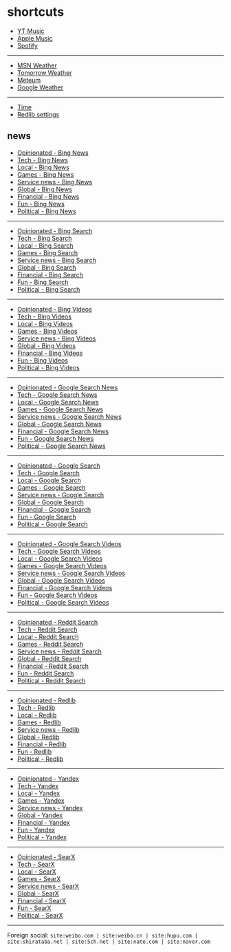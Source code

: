 # shortcuts

- [YT Music](https://music.youtube.com)
- [Apple Music](https://music.apple.com)
- [Spotify](https://open.spotify.com)

---

- [MSN Weather](https://msn.com/weather)
- [Tomorrow Weather](https://weather.tomorrow.io)
- [Meteum](https://meteum.ai/weather/search)
- [Google Weather](https://google.com/search?q=weather&udm=0&safe=off)

---

- [Time](https://time.is/?c=d3l1_3F_3j1_3Y1_3WXth2i2s.TAXfmrXc1Xo480Xz1Xa1Xb51ea29.4e4185.28571f.2d99db.abbd8.1bb85e.1c3b23Xw1Xv20240528Xh0Xi1XZ1XmXuXB1Xs0)
- [Redlib settings](https://redlib.freedit.eu/settings/restore/?theme=system&front_page=default&layout=card&wide=off&post_sort=top&comment_sort=top&show_nsfw=on&use_hls=off&hide_hls_notification=off&hide_awards=off&fixed_navbar=on&subscriptions=&filters=)

## news

- [Opinionated - Bing News](https://bing.com/news/search?q=(best+game)+OR+(best+tv)+OR+(best+movie)+OR+(best+album)+OR+(best+(decision+OR+strategy))+OR+(disappoint+(game+OR+tv+OR+movie+OR+album+OR+decision+OR+strategy))+OR+((game+OR+tv+OR+movie+OR+album)+year)+OR+(enjoy+(game+OR+tv+OR+movie+OR+album))&qft=interval%3d"7")
- [Tech - Bing News](https://bing.com/news/search?q=msft+OR+aapl+OR+goog+OR+nflx+OR+amzn+OR+intl+OR+%28reveal+tv%29+OR+%28reveal+game%29+OR+%28announce+%28game+OR+tv+OR+decision+OR+strategy%29%29+OR+%28price+%28change+OR+increase+OR+decrease%29%29&qft=interval%3d"7")
- [Local - Bing News](https://bing.com/news/search?q=%22newsinfo+inquirer+net%22+OR+%22news+abs-cbn+com+news%22+OR+%22philstar+com+nation%22+OR+%22gmanetwork+com+news+topstories%22+OR+%22sports+inquirer+net%22+OR+%22pop+inquirer+net%22&qft=interval%3d"7")
- [Games - Bing News](https://bing.com/news/search?qft=interval%3d"7"&q=genshin+OR+valorant+OR+wuthering+OR+overwatch+OR+%28sonic+hedgehog%29+OR+%28sonic+team%29+OR+%22super+mario%22+OR+%28mario+nintendo%29+OR+%28mario+luigi%29+OR+%22call+of+duty%22+OR+%28cod+game%29+OR+%22counter+strike%22+OR+counterstrike+OR+%22cs+2%22+OR+cs2)
- [Service news - Bing News](https://bing.com/news/search?qft=interval%3d"7"&q=%28pc+game+pass%29+OR+surfshark+OR+%22youtube+music%22+OR+firefox+OR+mozilla+OR+chromium+OR+spotify+OR+%22apple+music%22+OR+%28chat+gpt%29+OR+%28amazon+live%29+OR+%28netflix+live%29)
- [Global - Bing News](https://bing.com/news/search?q=%22newsnationnow+com+world%22+OR+%22wsj+com+world%22+OR+%22france24+com+en+live-news%22+OR+%22csmonitor+com+world%22+OR+%22reuters+com+world%22&qft=interval%3d"7")
- [Financial - Bing News](https://bing.com/news/search?q=(msft+OR+aapl+OR+goog+OR+amzn+OR+intl+OR+amd+OR+nflx+OR+election+OR+politics+OR+candidate+OR+poll+OR+debate+OR+protest+OR+ruling+OR+punish)+("benzinga+com"+OR+"investing+com+news"+OR+"finance+yahoo+com+news"+OR+"tradingview+com+news")&qft=interval%3d"7")
- [Fun - Bing News](https://bing.com/news/search?qft=interval%3d"7"&q=%22caranddriver+com+news%22+OR+%22roadandtrack+com+news%22+OR+%22jalopnik+com%22+OR+%22topgear+com+ph+news%22+OR+%22soranews24+com%22+OR+%22hollywoodreporter+com+business%22+OR+%22variety+com+2024+digital%22+OR+%22variety+com+2025+biz%22)
- [Political - Bing News](https://bing.com/news/search?qft=interval%3d"7"&q=%28election+OR+politics+OR+candidate+OR+poll+OR+debate+OR+protest+OR+indict+OR+ruling+OR+punish%29+%28%22newsnationnow+com%22+OR+%22wsj+com%22+OR+%22france24+com%22+OR+%22csmonitor+com%22+OR+%22reuters+com%22+OR+%22gmanetwork+com%22+OR+%22inquirer+net%22%29)
<!-- Format: - [*queryTitle* - Bing News](https://bing.com/news/search?qft=interval%3d"7"&q=[query]) -->

---

- [Opinionated - Bing Search](https://bing.com/search?q=(best+game)+OR+(best+tv)+OR+(best+movie)+OR+(best+album)+OR+(best+(decision+OR+strategy))+OR+(disappoint+(game+OR+tv+OR+movie+OR+album+OR+decision+OR+strategy))+OR+((game+OR+tv+OR+movie+OR+album)+year)+OR+(enjoy+(game+OR+tv+OR+movie+OR+album))&filters=ex1%3a%22ez1%22&mkt=en-US&setlang=en-us)
- [Tech - Bing Search](https://bing.com/search?q=msft+OR+aapl+OR+goog+OR+nflx+OR+amzn+OR+intl+OR+%28reveal+tv%29+OR+%28reveal+game%29+OR+%28announce+%28game+OR+tv+OR+decision+OR+strategy%29%29+OR+%28price+%28change+OR+increase+OR+decrease%29%29&filters=ex1%3a%22ez1%22&mkt=en-US&setlang=en-us)
- [Local - Bing Search](https://bing.com/search?q=%22newsinfo+inquirer+net%22+OR+%22news+abs-cbn+com+news%22+OR+%22philstar+com+nation%22+OR+%22gmanetwork+com+news+topstories%22+OR+%22sports+inquirer+net%22+OR+%22pop+inquirer+net%22&filters=ex1%3a%22ez1%22&mkt=en-US&setlang=en-us)
- [Games - Bing Search](https://bing.com/search?filters=ex1%3a%22ez1%22&mkt=en-US&setlang=en-us&q=genshin+OR+valorant+OR+wuthering+OR+overwatch+OR+%28sonic+hedgehog%29+OR+%28sonic+team%29+OR+%22super+mario%22+OR+%28mario+nintendo%29+OR+%28mario+luigi%29+OR+%22call+of+duty%22+OR+%28cod+game%29+OR+%22counter+strike%22+OR+counterstrike+OR+%22cs+2%22+OR+cs2)
- [Service news - Bing Search](https://bing.com/search?filters=ex1%3a%22ez1%22&mkt=en-US&setlang=en-us&q=%28pc+game+pass%29+OR+surfshark+OR+%22youtube+music%22+OR+firefox+OR+mozilla+OR+chromium+OR+spotify+OR+%22apple+music%22+OR+%28chat+gpt%29+OR+%28amazon+live%29+OR+%28netflix+live%29)
- [Global - Bing Search](https://bing.com/search?q=%22newsnationnow+com+world%22+OR+%22wsj+com+world%22+OR+%22france24+com+en+live-news%22+OR+%22csmonitor+com+world%22+OR+%22reuters+com+world%22&filters=ex1%3a%22ez1%22&mkt=en-US&setlang=en-us)
- [Financial - Bing Search](https://bing.com/search?q=(msft+OR+aapl+OR+goog+OR+amzn+OR+intl+OR+amd+OR+nflx+OR+election+OR+politics+OR+candidate+OR+poll+OR+debate+OR+protest+OR+ruling+OR+punish)+("benzinga+com"+OR+"investing+com+news"+OR+"finance+yahoo+com+news"+OR+"tradingview+com+news")&filters=ex1%3a%22ez1%22&mkt=en-US&setlang=en-us)
- [Fun - Bing Search](https://bing.com/search?filters=ex1%3a%22ez1%22&mkt=en-US&setlang=en-us&q=%22caranddriver+com+news%22+OR+%22roadandtrack+com+news%22+OR+%22jalopnik+com%22+OR+%22topgear+com+ph+news%22+OR+%22soranews24+com%22+OR+%22hollywoodreporter+com+business%22+OR+%22variety+com+2024+digital%22+OR+%22variety+com+2025+biz%22)
- [Political - Bing Search](https://bing.com/search?filters=ex1%3a%22ez1%22&mkt=en-US&setlang=en-us&q=%28election+OR+politics+OR+candidate+OR+poll+OR+debate+OR+protest+OR+indict+OR+ruling+OR+punish%29+%28%22newsnationnow+com%22+OR+%22wsj+com%22+OR+%22france24+com%22+OR+%22csmonitor+com%22+OR+%22reuters+com%22+OR+%22gmanetwork+com%22+OR+%22inquirer+net%22%29)
<!-- Format: - [*queryTitle* - Bing Search](https://bing.com/search?filters=ex1%3a%22ez1%22&mkt=en-US&setlang=en-us&q=[query]) -->

---

- [Opinionated - Bing Videos](https://bing.com/videos/search?&qft=+filterui:videoage-lt1440&FORM=VRFLTR&q=(best+game)+OR+(best+tv)+OR+(best+movie)+OR+(best+album)+OR+(best+(decision+OR+strategy))+OR+(disappoint+(game+OR+tv+OR+movie+OR+album+OR+decision+OR+strategy))+OR+((game+OR+tv+OR+movie+OR+album)+year)+OR+(enjoy+(game+OR+tv+OR+movie+OR+album)))
- [Tech - Bing Videos](https://bing.com/videos/search?&qft=+filterui:videoage-lt1440&FORM=VRFLTR&q=msft+OR+aapl+OR+goog+OR+nflx+OR+amzn+OR+intl+OR+%28reveal+tv%29+OR+%28reveal+game%29+OR+%28announce+%28game+OR+tv+OR+decision+OR+strategy%29%29+OR+%28price+%28change+OR+increase+OR+decrease%29%29)
- [Local - Bing Videos](https://bing.com/videos/search?&qft=+filterui:videoage-lt1440&FORM=VRFLTR&q=%22newsinfo+inquirer+net%22+OR+%22news+abs-cbn+com+news%22+OR+%22philstar+com+nation%22+OR+%22gmanetwork+com+news+topstories%22+OR+%22sports+inquirer+net%22+OR+%22pop+inquirer+net%22)
- [Games - Bing Videos](https://bing.com/videos/search?&qft=+filterui:videoage-lt1440&FORM=VRFLTR&q=genshin+OR+valorant+OR+wuthering+OR+overwatch+OR+%28sonic+hedgehog%29+OR+%28sonic+team%29+OR+%22super+mario%22+OR+%28mario+nintendo%29+OR+%28mario+luigi%29+OR+%22call+of+duty%22+OR+%28cod+game%29+OR+%22counter+strike%22+OR+counterstrike+OR+%22cs+2%22+OR+cs2)
- [Service news - Bing Videos](https://bing.com/videos/search?&qft=+filterui:videoage-lt1440&FORM=VRFLTR&q=%28pc+game+pass%29+OR+surfshark+OR+%22youtube+music%22+OR+firefox+OR+mozilla+OR+chromium+OR+spotify+OR+%22apple+music%22+OR+%28chat+gpt%29+OR+%28amazon+live%29+OR+%28netflix+live%29)
- [Global - Bing Videos](https://bing.com/videos/search?&qft=+filterui:videoage-lt1440&FORM=VRFLTR&q=%22newsnationnow+com+world%22+OR+%22wsj+com+world%22+OR+%22france24+com+en+live-news%22+OR+%22csmonitor+com+world%22+OR+%22reuters+com+world%22)
- [Financial - Bing Videos](https://bing.com/videos/search?&qft=+filterui:videoage-lt1440&FORM=VRFLTR&q=(msft+OR+aapl+OR+goog+OR+amzn+OR+intl+OR+amd+OR+nflx+OR+election+OR+politics+OR+candidate+OR+poll+OR+debate+OR+protest+OR+ruling+OR+punish)+("benzinga+com"+OR+"investing+com+news"+OR+"finance+yahoo+com+news"+OR+"tradingview+com+news"))
- [Fun - Bing Videos](https://bing.com/videos/search?&qft=+filterui:videoage-lt1440&FORM=VRFLTR&q=%22caranddriver+com+news%22+OR+%22roadandtrack+com+news%22+OR+%22jalopnik+com%22+OR+%22topgear+com+ph+news%22+OR+%22soranews24+com%22+OR+%22hollywoodreporter+com+business%22+OR+%22variety+com+2024+digital%22+OR+%22variety+com+2025+biz%22)
- [Political - Bing Videos](https://bing.com/videos/search?&qft=+filterui:videoage-lt1440&FORM=VRFLTR&q=%28election+OR+politics+OR+candidate+OR+poll+OR+debate+OR+protest+OR+indict+OR+ruling+OR+punish%29+%28%22newsnationnow+com%22+OR+%22wsj+com%22+OR+%22france24+com%22+OR+%22csmonitor+com%22+OR+%22reuters+com%22+OR+%22gmanetwork+com%22+OR+%22inquirer+net%22%29)
<!-- Format: - [*queryTitle* - Bing Videos](https://bing.com/videos/search?&qft=+filterui:videoage-lt1440&FORM=VRFLTR&q=[query]) -->

---

- [Opinionated - Google Search News](https://google.com/search?safe=off&tbs=qdr:d&tbm=nws&nfpr=1&q=(best+game)+OR+(best+tv)+OR+(best+movie)+OR+(best+album)+OR+(best+(decision+OR+strategy))+OR+(disappoint+(game+OR+tv+OR+movie+OR+album+OR+decision+OR+strategy))+OR+((game+OR+tv+OR+movie+OR+album)+year)+OR+(enjoy+(game+OR+tv+OR+movie+OR+album)))
- [Tech - Google Search News](https://google.com/search?safe=off&tbs=qdr:d&tbm=nws&nfpr=1&lr=lang_en&q=msft+OR+aapl+OR+goog+OR+nflx+OR+amzn+OR+intl+OR+%28reveal+tv%29+OR+%28reveal+game%29+OR+%28announce+%28game+OR+tv+OR+decision+OR+strategy%29%29+OR+%28price+%28change+OR+increase+OR+decrease%29%29)
- [Local - Google Search News](https://google.com/search?safe=off&tbs=qdr:d&tbm=nws&nfpr=1&q=%22newsinfo+inquirer+net%22+OR+%22news+abs-cbn+com+news%22+OR+%22philstar+com+nation%22+OR+%22gmanetwork+com+news+topstories%22+OR+%22sports+inquirer+net%22+OR+%22pop+inquirer+net%22)
- [Games - Google Search News](https://google.com/search?safe=off&tbs=qdr:d&tbm=nws&nfpr=1&lr=lang_en&q=genshin+OR+valorant+OR+wuthering+OR+overwatch+OR+%28sonic+hedgehog%29+OR+%28sonic+team%29+OR+%22super+mario%22+OR+%28mario+nintendo%29+OR+%28mario+luigi%29+OR+%22call+of+duty%22+OR+%28cod+game%29+OR+%22counter+strike%22+OR+counterstrike+OR+%22cs+2%22+OR+cs2)
- [Service news - Google Search News](https://google.com/search?safe=off&tbs=qdr:d&tbm=nws&nfpr=1&lr=lang_en&q=%28pc+game+pass%29+OR+surfshark+OR+%22youtube+music%22+OR+firefox+OR+mozilla+OR+chromium+OR+spotify+OR+%22apple+music%22+OR+%28chat+gpt%29+OR+%28amazon+live%29+OR+%28netflix+live%29)
- [Global - Google Search News](https://google.com/search?safe=off&tbs=qdr:d&tbm=nws&nfpr=1&q=%22newsnationnow+com+world%22+OR+%22wsj+com+world%22+OR+%22france24+com+en+live-news%22+OR+%22csmonitor+com+world%22+OR+%22reuters+com+world%22)
- [Financial - Google Search News](https://google.com/search?safe=off&tbs=qdr:d&tbm=nws&nfpr=1&q=(msft+OR+aapl+OR+goog+OR+amzn+OR+intl+OR+amd+OR+nflx+OR+election+OR+politics+OR+candidate+OR+poll+OR+debate+OR+protest+OR+ruling+OR+punish)+("benzinga+com"+OR+"investing+com+news"+OR+"finance+yahoo+com+news"+OR+"tradingview+com+news"))
- [Fun - Google Search News](https://google.com/search?safe=off&tbs=qdr:d&tbm=nws&nfpr=1&q=%22caranddriver+com+news%22+OR+%22roadandtrack+com+news%22+OR+%22jalopnik+com%22+OR+%22topgear+com+ph+news%22+OR+%22soranews24+com%22+OR+%22hollywoodreporter+com+business%22+OR+%22variety+com+2024+digital%22+OR+%22variety+com+2025+biz%22)
- [Political - Google Search News](https://google.com/search?safe=off&tbs=qdr:d&tbm=nws&nfpr=1&q=%28election+OR+politics+OR+candidate+OR+poll+OR+debate+OR+protest+OR+indict+OR+ruling+OR+punish%29+%28%22newsnationnow+com%22+OR+%22wsj+com%22+OR+%22france24+com%22+OR+%22csmonitor+com%22+OR+%22reuters+com%22+OR+%22gmanetwork+com%22+OR+%22inquirer+net%22%29)
<!-- Format: - [*queryTitle* - Google Search News](https://google.com/search?safe=off&tbs=qdr:d&tbm=nws&nfpr=1&lr=lang_en&q=[query]) -->

---

- [Opinionated - Google Search](https://google.com/search?tbs=qdr:d&safe=off&filter=0&nfpr=1&udm=14&q=(best+game)+OR+(best+tv)+OR+(best+movie)+OR+(best+album)+OR+(best+(decision+OR+strategy))+OR+(disappoint+(game+OR+tv+OR+movie+OR+album+OR+decision+OR+strategy))+OR+((game+OR+tv+OR+movie+OR+album)+year)+OR+(enjoy+(game+OR+tv+OR+movie+OR+album)))
- [Tech - Google Search](https://google.com/search?tbs=qdr:d&safe=off&filter=0&nfpr=1&udm=14&lr=lang_en&q=msft+OR+aapl+OR+goog+OR+nflx+OR+amzn+OR+intl+OR+%28reveal+tv%29+OR+%28reveal+game%29+OR+%28announce+%28game+OR+tv+OR+decision+OR+strategy%29%29+OR+%28price+%28change+OR+increase+OR+decrease%29%29)
- [Local - Google Search](https://google.com/search?tbs=qdr:d&safe=off&filter=0&nfpr=1&udm=14&lr=lang_en&q=%22newsinfo+inquirer+net%22+OR+%22news+abs-cbn+com+news%22+OR+%22philstar+com+nation%22+OR+%22gmanetwork+com+news+topstories%22+OR+%22sports+inquirer+net%22+OR+%22pop+inquirer+net%22)
- [Games - Google Search](https://google.com/search?tbs=qdr:d&safe=off&filter=0&nfpr=1&udm=14&lr=lang_en&q=genshin+OR+valorant+OR+wuthering+OR+overwatch+OR+%28sonic+hedgehog%29+OR+%28sonic+team%29+OR+%22super+mario%22+OR+%28mario+nintendo%29+OR+%28mario+luigi%29+OR+%22call+of+duty%22+OR+%28cod+game%29+OR+%22counter+strike%22+OR+counterstrike+OR+%22cs+2%22+OR+cs2)
- [Service news - Google Search](https://google.com/search?tbs=qdr:d&safe=off&filter=0&nfpr=1&udm=14&q=%28pc+game+pass%29+OR+surfshark+OR+%22youtube+music%22+OR+firefox+OR+mozilla+OR+chromium+OR+spotify+OR+%22apple+music%22+OR+%28chat+gpt%29+OR+%28amazon+live%29+OR+%28netflix+live%29)
- [Global - Google Search](https://google.com/search?tbs=qdr:d&safe=off&filter=0&nfpr=1&udm=14&lr=lang_en&q=%22newsnationnow+com+world%22+OR+%22wsj+com+world%22+OR+%22france24+com+en+live-news%22+OR+%22csmonitor+com+world%22+OR+%22reuters+com+world%22)
- [Financial - Google Search](https://google.com/search?tbs=qdr:d&safe=off&filter=0&nfpr=1&udm=14&q=(msft+OR+aapl+OR+goog+OR+amzn+OR+intl+OR+amd+OR+nflx+OR+election+OR+politics+OR+candidate+OR+poll+OR+debate+OR+protest+OR+ruling+OR+punish)+("benzinga+com"+OR+"investing+com+news"+OR+"finance+yahoo+com+news"+OR+"tradingview+com+news"))
- [Fun - Google Search](https://google.com/search?tbs=qdr:d&safe=off&filter=0&nfpr=1&udm=14&q=%22caranddriver+com+news%22+OR+%22roadandtrack+com+news%22+OR+%22jalopnik+com%22+OR+%22topgear+com+ph+news%22+OR+%22soranews24+com%22+OR+%22hollywoodreporter+com+business%22+OR+%22variety+com+2024+digital%22+OR+%22variety+com+2025+biz%22)
- [Political - Google Search](https://google.com/search?tbs=qdr:d&safe=off&filter=0&nfpr=1&udm=14&q=%28election+OR+politics+OR+candidate+OR+poll+OR+debate+OR+protest+OR+indict+OR+ruling+OR+punish%29+%28%22newsnationnow+com%22+OR+%22wsj+com%22+OR+%22france24+com%22+OR+%22csmonitor+com%22+OR+%22reuters+com%22+OR+%22gmanetwork+com%22+OR+%22inquirer+net%22%29)
<!-- Format: - [*queryTitle* - Google Search](https://google.com/search?tbs=qdr:d&safe=off&filter=0&nfpr=1&udm=14&lr=lang_en&q=[query]) -->

---

- [Opinionated - Google Search Videos](https://google.com/search?safe=off&udm=7&lr=lang_en&tbs=qdr%3Ad%2Clr%3Alang_1en&q=(best+game)+OR+(best+tv)+OR+(best+movie)+OR+(best+album)+OR+(best+(decision+OR+strategy))+OR+(disappoint+(game+OR+tv+OR+movie+OR+album+OR+decision+OR+strategy))+OR+((game+OR+tv+OR+movie+OR+album)+year)+OR+(enjoy+(game+OR+tv+OR+movie+OR+album)))
- [Tech - Google Search Videos](https://google.com/search?safe=off&udm=7&lr=lang_en&tbs=qdr%3Ad%2Clr%3Alang_1en&q=msft+OR+aapl+OR+goog+OR+nflx+OR+amzn+OR+intl+OR+%28reveal+tv%29+OR+%28reveal+game%29+OR+%28announce+%28game+OR+tv+OR+decision+OR+strategy%29%29+OR+%28price+%28change+OR+increase+OR+decrease%29%29)
- [Local - Google Search Videos](https://google.com/search?safe=off&udm=7&tbs=qdr:d&q=%22newsinfo+inquirer+net%22+OR+%22news+abs-cbn+com+news%22+OR+%22philstar+com+nation%22+OR+%22gmanetwork+com+news+topstories%22+OR+%22sports+inquirer+net%22+OR+%22pop+inquirer+net%22)
- [Games - Google Search Videos](https://google.com/search?safe=off&udm=7&lr=lang_en&tbs=qdr%3Ad%2Clr%3Alang_1en&q=genshin+OR+valorant+OR+wuthering+OR+overwatch+OR+%28sonic+hedgehog%29+OR+%28sonic+team%29+OR+%22super+mario%22+OR+%28mario+nintendo%29+OR+%28mario+luigi%29+OR+%22call+of+duty%22+OR+%28cod+game%29+OR+%22counter+strike%22+OR+counterstrike+OR+%22cs+2%22+OR+cs2)
- [Service news - Google Search Videos](https://google.com/search?safe=off&udm=7&lr=lang_en&tbs=qdr%3Ad%2Clr%3Alang_1en&q=%28pc+game+pass%29+OR+surfshark+OR+%22youtube+music%22+OR+firefox+OR+mozilla+OR+chromium+OR+spotify+OR+%22apple+music%22+OR+%28chat+gpt%29+OR+%28amazon+live%29+OR+%28netflix+live%29)
- [Global - Google Search Videos](https://google.com/search?safe=off&udm=7&lr=lang_en&tbs=qdr%3Ad%2Clr%3Alang_1en&q=%22newsnationnow+com+world%22+OR+%22wsj+com+world%22+OR+%22france24+com+en+live-news%22+OR+%22csmonitor+com+world%22+OR+%22reuters+com+world%22)
- [Financial - Google Search Videos](https://google.com/search?safe=off&udm=7&lr=lang_en&tbs=qdr%3Ad%2Clr%3Alang_1en&q=(msft+OR+aapl+OR+goog+OR+amzn+OR+intl+OR+amd+OR+nflx+OR+election+OR+politics+OR+candidate+OR+poll+OR+debate+OR+protest+OR+ruling+OR+punish)+("benzinga+com"+OR+"investing+com+news"+OR+"finance+yahoo+com+news"+OR+"tradingview+com+news"))
- [Fun - Google Search Videos](https://google.com/search?safe=off&udm=7&lr=lang_en&tbs=qdr%3Ad%2Clr%3Alang_1en&q=%22caranddriver+com+news%22+OR+%22roadandtrack+com+news%22+OR+%22jalopnik+com%22+OR+%22topgear+com+ph+news%22+OR+%22soranews24+com%22+OR+%22hollywoodreporter+com+business%22+OR+%22variety+com+2024+digital%22+OR+%22variety+com+2025+biz%22)
- [Political - Google Search Videos](https://google.com/search?safe=off&udm=7&lr=lang_en&tbs=qdr%3Ad%2Clr%3Alang_1en&q=%28election+OR+politics+OR+candidate+OR+poll+OR+debate+OR+protest+OR+indict+OR+ruling+OR+punish%29+%28%22newsnationnow+com%22+OR+%22wsj+com%22+OR+%22france24+com%22+OR+%22csmonitor+com%22+OR+%22reuters+com%22+OR+%22gmanetwork+com%22+OR+%22inquirer+net%22%29)
<!-- Format: - [*queryTitle* - Google Search Videos](https://google.com/search?safe=off&udm=7&tbs=qdr:d&q=[query]) -->

---

- [Opinionated - Reddit Search](https://reddit.com/search/?sort=top&t=day&q=(best+game)+OR+(best+tv)+OR+(best+movie)+OR+(best+album)+OR+(best+(decision+OR+strategy))+OR+(disappoint+(game+OR+tv+OR+movie+OR+album+OR+decision+OR+strategy))+OR+((game+OR+tv+OR+movie+OR+album)+year)+OR+(enjoy+(game+OR+tv+OR+movie+OR+album)))
- [Tech - Reddit Search](https://reddit.com/search/?sort=top&t=day&q=msft+OR+aapl+OR+goog+OR+nflx+OR+amzn+OR+intl+OR+%28reveal+tv%29+OR+%28reveal+game%29+OR+%28announce+%28game+OR+tv+OR+decision+OR+strategy%29%29+OR+%28price+%28change+OR+increase+OR+decrease%29%29)
- [Local - Reddit Search](https://reddit.com/search/?sort=top&t=day&q=%22newsinfo+inquirer+net%22+OR+%22news+abs-cbn+com+news%22+OR+%22philstar+com+nation%22+OR+%22gmanetwork+com+news+topstories%22+OR+%22sports+inquirer+net%22+OR+%22pop+inquirer+net%22)
- [Games - Reddit Search](https://reddit.com/search/?sort=top&t=day&q=genshin+OR+valorant+OR+wuthering+OR+overwatch+OR+%28sonic+hedgehog%29+OR+%28sonic+team%29+OR+%22super+mario%22+OR+%28mario+nintendo%29+OR+%28mario+luigi%29+OR+%22call+of+duty%22+OR+%28cod+game%29+OR+%22counter+strike%22+OR+counterstrike+OR+%22cs+2%22+OR+cs2)
- [Service news - Reddit Search](https://reddit.com/search/?sort=top&t=day&q=%28pc+game+pass%29+OR+surfshark+OR+%22youtube+music%22+OR+firefox+OR+mozilla+OR+chromium+OR+spotify+OR+%22apple+music%22+OR+%28chat+gpt%29+OR+%28amazon+live%29+OR+%28netflix+live%29)
- [Global - Reddit Search](https://reddit.com/search/?sort=top&t=day&q=%22newsnationnow+com+world%22+OR+%22wsj+com+world%22+OR+%22france24+com+en+live-news%22+OR+%22csmonitor+com+world%22+OR+%22reuters+com+world%22)
- [Financial - Reddit Search](https://reddit.com/search/?sort=top&t=day&q=(msft+OR+aapl+OR+goog+OR+amzn+OR+intl+OR+amd+OR+nflx+OR+election+OR+politics+OR+candidate+OR+poll+OR+debate+OR+protest+OR+ruling+OR+punish)+("benzinga+com"+OR+"investing+com+news"+OR+"finance+yahoo+com+news"+OR+"tradingview+com+news"))
- [Fun - Reddit Search](https://reddit.com/search/?sort=top&t=day&q=%22caranddriver+com+news%22+OR+%22roadandtrack+com+news%22+OR+%22jalopnik+com%22+OR+%22topgear+com+ph+news%22+OR+%22soranews24+com%22+OR+%22hollywoodreporter+com+business%22+OR+%22variety+com+2024+digital%22+OR+%22variety+com+2025+biz%22)
- [Political - Reddit Search](https://reddit.com/search/?sort=top&t=day&q=%28election+OR+politics+OR+candidate+OR+poll+OR+debate+OR+protest+OR+indict+OR+ruling+OR+punish%29+%28%22newsnationnow+com%22+OR+%22wsj+com%22+OR+%22france24+com%22+OR+%22csmonitor+com%22+OR+%22reuters+com%22+OR+%22gmanetwork+com%22+OR+%22inquirer+net%22%29)
<!-- Format: - [*queryTitle* - Reddit Search](https://reddit.com/search/?sort=top&t=day&q=[query]) -->

---

- [Opinionated - Redlib](https://redlib.freedit.eu/search?sort=top&t=day&q=(best+game)+OR+(best+tv)+OR+(best+movie)+OR+(best+album)+OR+(best+(decision+OR+strategy))+OR+(disappoint+(game+OR+tv+OR+movie+OR+album+OR+decision+OR+strategy))+OR+((game+OR+tv+OR+movie+OR+album)+year)+OR+(enjoy+(game+OR+tv+OR+movie+OR+album)))
- [Tech - Redlib](https://redlib.freedit.eu/search?sort=top&t=day&q=msft+OR+aapl+OR+goog+OR+nflx+OR+amzn+OR+intl+OR+%28reveal+tv%29+OR+%28reveal+game%29+OR+%28announce+%28game+OR+tv+OR+decision+OR+strategy%29%29+OR+%28price+%28change+OR+increase+OR+decrease%29%29)
- [Local - Redlib](https://redlib.freedit.eu/search?sort=top&t=day&q=%22newsinfo+inquirer+net%22+OR+%22news+abs-cbn+com+news%22+OR+%22philstar+com+nation%22+OR+%22gmanetwork+com+news+topstories%22+OR+%22sports+inquirer+net%22+OR+%22pop+inquirer+net%22)
- [Games - Redlib](https://redlib.freedit.eu/search?sort=top&t=day&q=genshin+OR+valorant+OR+wuthering+OR+overwatch+OR+%28sonic+hedgehog%29+OR+%28sonic+team%29+OR+%22super+mario%22+OR+%28mario+nintendo%29+OR+%28mario+luigi%29+OR+%22call+of+duty%22+OR+%28cod+game%29+OR+%22counter+strike%22+OR+counterstrike+OR+%22cs+2%22+OR+cs2)
- [Service news - Redlib](https://redlib.freedit.eu/search?sort=top&t=day&q=%28pc+game+pass%29+OR+surfshark+OR+%22youtube+music%22+OR+firefox+OR+mozilla+OR+chromium+OR+spotify+OR+%22apple+music%22+OR+%28chat+gpt%29+OR+%28amazon+live%29+OR+%28netflix+live%29)
- [Global - Redlib](https://redlib.freedit.eu/search?sort=top&t=day&q=%22newsnationnow+com+world%22+OR+%22wsj+com+world%22+OR+%22france24+com+en+live-news%22+OR+%22csmonitor+com+world%22+OR+%22reuters+com+world%22)
- [Financial - Redlib](https://redlib.freedit.eu/search?sort=top&t=day&q=(msft+OR+aapl+OR+goog+OR+amzn+OR+intl+OR+amd+OR+nflx+OR+election+OR+politics+OR+candidate+OR+poll+OR+debate+OR+protest+OR+ruling+OR+punish)+("benzinga+com"+OR+"investing+com+news"+OR+"finance+yahoo+com+news"+OR+"tradingview+com+news"))
- [Fun - Redlib](https://redlib.freedit.eu/search?sort=top&t=day&q=%22caranddriver+com+news%22+OR+%22roadandtrack+com+news%22+OR+%22jalopnik+com%22+OR+%22topgear+com+ph+news%22+OR+%22soranews24+com%22+OR+%22hollywoodreporter+com+business%22+OR+%22variety+com+2024+digital%22+OR+%22variety+com+2025+biz%22)
- [Political - Redlib](https://redlib.freedit.eu/search?sort=top&t=day&q=%28election+OR+politics+OR+candidate+OR+poll+OR+debate+OR+protest+OR+indict+OR+ruling+OR+punish%29+%28%22newsnationnow+com%22+OR+%22wsj+com%22+OR+%22france24+com%22+OR+%22csmonitor+com%22+OR+%22reuters+com%22+OR+%22gmanetwork+com%22+OR+%22inquirer+net%22%29)
<!-- Format: - [*queryTitle* - Redlib](https://redlib.freedit.eu/search?sort=top&t=day&q=[query]) -->

---

- [Opinionated - Yandex](https://yandex.com/search/?text=(best+game)+OR+(best+tv)+OR+(best+movie)+OR+(best+album)+OR+(best+(decision+OR+strategy))+OR+(disappoint+(game+OR+tv+OR+movie+OR+album+OR+decision+OR+strategy))+OR+((game+OR+tv+OR+movie+OR+album)+year)+OR+(enjoy+(game+OR+tv+OR+movie+OR+album))&within=77&noreask=1)
- [Tech - Yandex](https://yandex.com/search/?text=msft+OR+aapl+OR+goog+OR+nflx+OR+amzn+OR+intl+OR+%28reveal+tv%29+OR+%28reveal+game%29+OR+%28announce+%28game+OR+tv+OR+decision+OR+strategy%29%29+OR+%28price+%28change+OR+increase+OR+decrease%29%29&within=77&noreask=1)
- [Local - Yandex](https://yandex.com/search/?text=%22newsinfo+inquirer+net%22+OR+%22news+abs-cbn+com+news%22+OR+%22philstar+com+nation%22+OR+%22gmanetwork+com+news+topstories%22+OR+%22sports+inquirer+net%22+OR+%22pop+inquirer+net%22&within=77&noreask=1)
- [Games - Yandex](https://yandex.com/search/?within=77&noreask=1&text=genshin+OR+valorant+OR+wuthering+OR+overwatch+OR+%28sonic+hedgehog%29+OR+%28sonic+team%29+OR+%22super+mario%22+OR+%28mario+nintendo%29+OR+%28mario+luigi%29+OR+%22call+of+duty%22+OR+%28cod+game%29+OR+%22counter+strike%22+OR+counterstrike+OR+%22cs+2%22+OR+cs2)
- [Service news - Yandex](https://yandex.com/search/?within=77&noreask=1&text=%28pc+game+pass%29+OR+surfshark+OR+%22youtube+music%22+OR+firefox+OR+mozilla+OR+chromium+OR+spotify+OR+%22apple+music%22+OR+%28chat+gpt%29+OR+%28amazon+live%29+OR+%28netflix+live%29)
- [Global - Yandex](https://yandex.com/search/?text=%22newsnationnow+com+world%22+OR+%22wsj+com+world%22+OR+%22france24+com+en+live-news%22+OR+%22csmonitor+com+world%22+OR+%22reuters+com+world%22&within=77&noreask=1)
- [Financial - Yandex](https://yandex.com/search/?text=(msft+OR+aapl+OR+goog+OR+amzn+OR+intl+OR+amd+OR+nflx+OR+election+OR+politics+OR+candidate+OR+poll+OR+debate+OR+protest+OR+ruling+OR+punish)+("benzinga+com"+OR+"investing+com+news"+OR+"finance+yahoo+com+news"+OR+"tradingview+com+news")&within=77&noreask=1)
- [Fun - Yandex](https://yandex.com/search/?within=77&noreask=1&text=%22caranddriver+com+news%22+OR+%22roadandtrack+com+news%22+OR+%22jalopnik+com%22+OR+%22topgear+com+ph+news%22+OR+%22soranews24+com%22+OR+%22hollywoodreporter+com+business%22+OR+%22variety+com+2024+digital%22+OR+%22variety+com+2025+biz%22)
- [Political - Yandex](https://yandex.com/search/?within=77&noreask=1&text=%28election+OR+politics+OR+candidate+OR+poll+OR+debate+OR+protest+OR+indict+OR+ruling+OR+punish%29+%28%22newsnationnow+com%22+OR+%22wsj+com%22+OR+%22france24+com%22+OR+%22csmonitor+com%22+OR+%22reuters+com%22+OR+%22gmanetwork+com%22+OR+%22inquirer+net%22%29)
<!-- Format: - [*queryTitle* - Yandex](https://yandex.com/search/?within=77&noreask=1&text=[query]) -->

---

- [Opinionated - SearX](https://searx.tiekoetter.com/search?language=en-US&time_range=day&safesearch=0&q=(best+game)+OR+(best+tv)+OR+(best+movie)+OR+(best+album)+OR+(best+(decision+OR+strategy))+OR+(disappoint+(game+OR+tv+OR+movie+OR+album+OR+decision+OR+strategy))+OR+((game+OR+tv+OR+movie+OR+album)+year)+OR+(enjoy+(game+OR+tv+OR+movie+OR+album)))
- [Tech - SearX](https://searx.tiekoetter.com/search?language=en-US&time_range=day&safesearch=0&q=msft+OR+aapl+OR+goog+OR+nflx+OR+amzn+OR+intl+OR+%28reveal+tv%29+OR+%28reveal+game%29+OR+%28announce+%28game+OR+tv+OR+decision+OR+strategy%29%29+OR+%28price+%28change+OR+increase+OR+decrease%29%29)
- [Local - SearX](https://searx.tiekoetter.com/search?language=en-US&time_range=day&safesearch=0&q=%22newsinfo+inquirer+net%22+OR+%22news+abs-cbn+com+news%22+OR+%22philstar+com+nation%22+OR+%22gmanetwork+com+news+topstories%22+OR+%22sports+inquirer+net%22+OR+%22pop+inquirer+net%22)
- [Games - SearX](https://searx.tiekoetter.com/search?language=en-US&time_range=day&safesearch=0&q=genshin+OR+valorant+OR+wuthering+OR+overwatch+OR+%28sonic+hedgehog%29+OR+%28sonic+team%29+OR+%22super+mario%22+OR+%28mario+nintendo%29+OR+%28mario+luigi%29+OR+%22call+of+duty%22+OR+%28cod+game%29+OR+%22counter+strike%22+OR+counterstrike+OR+%22cs+2%22+OR+cs2)
- [Service news - SearX](https://searx.tiekoetter.com/search?language=en-US&time_range=day&safesearch=0&q=%28pc+game+pass%29+OR+surfshark+OR+%22youtube+music%22+OR+firefox+OR+mozilla+OR+chromium+OR+spotify+OR+%22apple+music%22+OR+%28chat+gpt%29+OR+%28amazon+live%29+OR+%28netflix+live%29)
- [Global - SearX](https://searx.tiekoetter.com/search?language=en-US&time_range=day&safesearch=0&q=%22newsnationnow+com+world%22+OR+%22wsj+com+world%22+OR+%22france24+com+en+live-news%22+OR+%22csmonitor+com+world%22+OR+%22reuters+com+world%22)
- [Financial - SearX](https://searx.tiekoetter.com/search?language=en-US&time_range=day&safesearch=0&q=(msft+OR+aapl+OR+goog+OR+amzn+OR+intl+OR+amd+OR+nflx+OR+election+OR+politics+OR+candidate+OR+poll+OR+debate+OR+protest+OR+ruling+OR+punish)+("benzinga+com"+OR+"investing+com+news"+OR+"finance+yahoo+com+news"+OR+"tradingview+com+news"))
- [Fun - SearX](https://searx.tiekoetter.com/search?language=en-US&time_range=day&safesearch=0&q=%22caranddriver+com+news%22+OR+%22roadandtrack+com+news%22+OR+%22jalopnik+com%22+OR+%22topgear+com+ph+news%22+OR+%22soranews24+com%22+OR+%22hollywoodreporter+com+business%22+OR+%22variety+com+2024+digital%22+OR+%22variety+com+2025+biz%22)
- [Political - SearX](https://searx.tiekoetter.com/search?language=en-US&time_range=day&safesearch=0&q=%28election+OR+politics+OR+candidate+OR+poll+OR+debate+OR+protest+OR+indict+OR+ruling+OR+punish%29+%28%22newsnationnow+com%22+OR+%22wsj+com%22+OR+%22france24+com%22+OR+%22csmonitor+com%22+OR+%22reuters+com%22+OR+%22gmanetwork+com%22+OR+%22inquirer+net%22%29)
<!-- Format: - [*queryTitle* - SearX](https://searx.tiekoetter.com/search?language=en-US&time_range=day&safesearch=0&q=[query]) -->

<!-- --- -->

<!-- - [*queryTitle* - Brave Search](https://search.brave.com/search?tf=pd&q=[query]) -->
<!-- - [*queryTitle* - swisscows.com](https://swisscows.com/en/web?freshness=Day&query[query]) -->
<!-- Format: - [*queryTitle* - DuckDuckGo](https://duckduckgo.com/?df=d&assist=true&q=[query]) -->
<!-- Format: - [*queryTitle* - Ecosia](https://ecosia.org/search?freshness=day&q=[query]) -->
<!-- Format: - [*queryTitle* - Google News](https://news.google.com/search?q=when:1d+[query]) -->
<!-- Format: - [*queryTitle* - You.com](https://you.com/search?q=[query]) -->
<!-- [*queryTitle* - Baidu](https://baidu.com/s?gpc=stf%3D1720245017%2C1720331417%7Cstftype%3D1&wd=[query]) -->

<!-- --- -->

---

Foreign social: `site:weibo.com | site:weibo.cn | site:hupu.com | site:shirataba.net | site:5ch.net | site:nate.com | site:naver.com`
